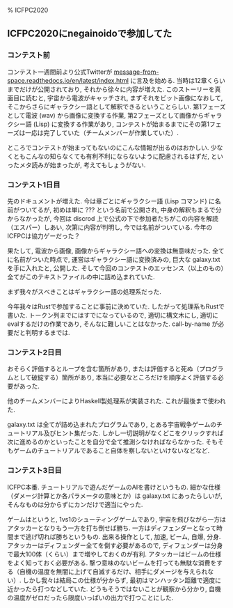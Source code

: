 % ICFPC2020

## ICFPC2020にnegainoidoで参加してた

### コンテスト前

コンテスト一週間前より公式Twitterが
[message-from-space.readthedocs.io/en/latest/index.html](https://message-from-space.readthedocs.io/en/latest/index.html)
に言及を始める.
当時は12章くらいまでだけが公開されており, それから徐々に内容が増えた.
このストーリーを真面目に読むと, 宇宙から電波がキャッチされ, まずそれをビット画像になおして, そこからさらにギャラクシー語として解釈できるということらしい.
第1フェーズとして電波 (wav) から画像に変換する作業,
第2フェーズとして画像からギャラクシー語 (Lisp) に変換する作業があり,
コンテストが始まるまでにその第1フェーズは一応は完了していた（チームメンバーが作業していた）.

ところでコンテストが始まってもないのにこんな情報が出るのはおかしい.
少なくともこんなの知らなくても有利不利にならないように配慮されるはずだ, といったメタ読みが始まったが,
考えてもしょうがない.

### コンテスト1日目

先のドキュメントが増えた.
今は章ごとにギャラクシー語 (Lisp コマンド) に名前がついてるが,
初めは単に ??? という名前で公開され, 中身の解釈もまるで分からなかったが,
今回は discrod 上で公式の下で参加者たちがこの内容を解読（エスパー）しあい, 次第に内容が判明し, 今では名前がついている.
今年のICFPCは協力ゲーだった？

果たして, 電波から画像, 画像からギャラクシー語への変換は無意味だった.
全てに名前がついた時点で, 運営はギャラクシー語に変換済みの, 巨大な galaxy.txt を手に入れたと, 公開した.
そして今回のコンテストのエッセンス（以上のもの）全てがこのテキストファイルの中に詰め込まれていた.

まず我々がスべきことはギャラクシー語の処理系だった.

今年我々はRustで参加することに事前に決めていた.
したがって処理系もRustで書いた.
トークン列までにはすでになっているので, 適切に構文木にし, 適切にevalするだけの作業であり,
そんなに難しいことはなかった.
call-by-name が必要だと判明するまでは.

### コンテスト2日目

おそらく評価するとループを含む箇所があり,
または評価すると死ぬ（プログラムとして破綻する）箇所があり,
本当に必要なところだけを順序よく評価する必要があった.

他のチームメンバーによりHaskell製処理系が実装された.
これが最後まで使われた.

galaxy.txt は全てが詰め込まれたプログラムであり,
とある宇宙戦争ゲームのチュートリアル及びヒント集だった.
しかし一切説明がなくどこをクリックすれば次に進めるのかといったことを自分で全て推測シなければならなかった.
そもそもゲームのチュートリアルであること自体を察しないといけないなどなど.

### コンテスト3日目

ICFPC本番.
チュートリアルで遊んだゲームのAIを書けというもの.
細かな仕様（ダメージ計算とか各パラメータの意味とか）は galaxy.txt にあったらしいが,
そんなものは分からずにカンだけで適当にやった.

ゲームはというと,
1vs1のシューティングゲームであり, 宇宙を飛びながら一方はアタッカーとなりもう一方を打ち倒せば勝ち.
一方はディフェンダーとなって時間まで逃げ切れば勝ちというもの.
出来る操作として, 加速, ビーム, 自爆, 分身.
アタッカーはディフェンダー全てを倒す必要があるので, ディフェンダーは分身で最大100体（くらい）まで増やしておくのが有利.
アタッカーはビームの仕様をよく知っておく必要がある.
撃つ意味のないビームを打っても無駄な消費をする（自機の温度を無闇に上げて自滅するだけ、相手にダメージを与えられない）.
しかし我々は結局この仕様が分からず, 最初はマンハッタン距離で適度に近かったら打つなどしていた.
どうもそうではないことが観察から分かり, 自機の温度がゼロだったら限度いっぱいの出力で打つことにした.

